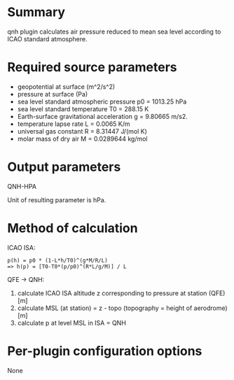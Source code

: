 # Summary

qnh plugin calculates air pressure reduced to mean sea level according to ICAO standard atmosphere.

# Required source parameters

* geopotential at surface (m^2/s^2)
* pressure at surface (Pa)
* sea level standard atmospheric pressure p0 = 1013.25 hPa
* sea level standard temperature T0 = 288.15 K
* Earth-surface gravitational acceleration g = 9.80665 m/s2.
* temperature lapse rate L = 0.0065 K/m
* universal gas constant R = 8.31447 J/(mol K)
* molar mass of dry air M = 0.0289644 kg/mol

# Output parameters

QNH-HPA

Unit of resulting parameter is hPa.

# Method of calculation

ICAO ISA:

    p(h) = p0 * (1-L*h/T0)^(g*M/R/L)
    => h(p) = [T0-T0*(p/p0)^(R*L/g/M)] / L

QFE -> QNH:
  1. calculate ICAO ISA altitude z corresponding to pressure at station (QFE) [m]
  2. calculate MSL (at station) = z - topo (topography = height of aerodrome) [m]
  3. calculate p at level MSL in ISA = QNH


# Per-plugin configuration options

None